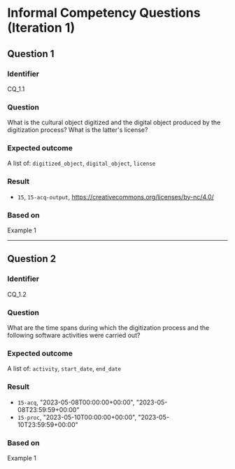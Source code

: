 # Informal Competency Questions (Iteration 1)

## Question 1

### Identifier
CQ_1.1

### Question
What is the cultural object digitized and the digital object produced by the digitization process? What is the latter's license?

### Expected outcome
A list of: `digitized_object`, `digital_object`, `license`

### Result
* `15`, `15-acq-output`, https://creativecommons.org/licenses/by-nc/4.0/

### Based on 
Example 1

*** 

## Question 2

### Identifier 
CQ_1.2

### Question
What are the time spans during which the digitization process and the following software activities were carried out?

### Expected outcome
A list of: `activity`, `start_date`, `end_date`

### Result
* `15-acq`, "2023-05-08T00:00:00+00:00", "2023-05-08T23:59:59+00:00"
* `15-proc`, "2023-05-10T00:00:00+00:00", "2023-05-10T23:59:59+00:00"

### Based on
Example 1
